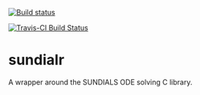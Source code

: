 [![Build status](https://ci.appveyor.com/api/projects/status/3mp1p26lpqp16t3d?svg=true)](https://ci.appveyor.com/project/sn248/sundialr)

[![Travis-CI Build Status](https://travis-ci.org/sn248/sundialr.svg?branch=master)](https://travis-ci.org/sn248/sundialr)

# sundialr

A wrapper around the SUNDIALS ODE solving C library.
